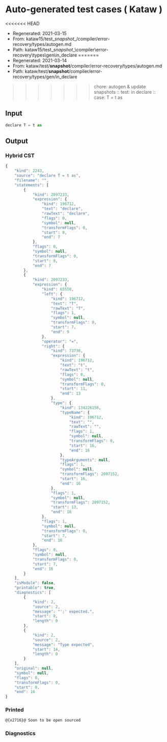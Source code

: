 # Auto-generated test cases ( Kataw )
<<<<<<< HEAD
- Regenerated: 2021-03-15
- From: kataw15/test\__snapshot__/compiler/error-recovery/types/autogen.md
- Path: kataw15/test\__snapshot__\compiler\error-recovery\types\gen\in_declare
=======
- Regenerated: 2021-03-14
- From: kataw/test/__snapshot__/compiler/error-recovery/types/autogen.md
- Path: kataw/test/__snapshot__/compiler/error-recovery/types/gen/in_declare
>>>>>>> chore: autogen & update snapshots
> :: test: in declare
> :: case: T = t as
## Input

`````js
declare T = t as
`````

## Output

### Hybrid CST

```javascript
{
    "kind": 2243,
    "source": "declare T = t as",
    "filename": "",
    "statements": [
        {
            "kind": 2097233,
            "expression": {
                "kind": 196712,
                "text": "declare",
                "rawText": "declare",
                "flags": 0,
                "symbol": null,
                "transformFlags": 0,
                "start": 0,
                "end": 7
            },
            "flags": 0,
            "symbol": null,
            "transformFlags": 0,
            "start": 0,
            "end": 7
        },
        {
            "kind": 2097233,
            "expression": {
                "kind": 65550,
                "left": {
                    "kind": 196712,
                    "text": "T",
                    "rawText": "T",
                    "flags": 1,
                    "symbol": null,
                    "transformFlags": 0,
                    "start": 7,
                    "end": 9
                },
                "operator": "=",
                "right": {
                    "kind": 73738,
                    "expression": {
                        "kind": 196712,
                        "text": "t",
                        "rawText": "t",
                        "flags": 0,
                        "symbol": null,
                        "transformFlags": 0,
                        "start": 11,
                        "end": 13
                    },
                    "type": {
                        "kind": 134226156,
                        "typeName": {
                            "kind": 196712,
                            "text": "",
                            "rawText": "",
                            "flags": 1,
                            "symbol": null,
                            "transformFlags": 0,
                            "start": 16,
                            "end": 16
                        },
                        "typeArguments": null,
                        "flags": 1,
                        "symbol": null,
                        "transformFlags": 2097152,
                        "start": 16,
                        "end": 16
                    },
                    "flags": 1,
                    "symbol": null,
                    "transformFlags": 2097152,
                    "start": 13,
                    "end": 16
                },
                "flags": 1,
                "symbol": null,
                "transformFlags": 0,
                "start": 7,
                "end": 16
            },
            "flags": 0,
            "symbol": null,
            "transformFlags": 0,
            "start": 7,
            "end": 16
        }
    ],
    "isModule": false,
    "printable": true,
    "diagnostics": [
        {
            "kind": 2,
            "source": 2,
            "message": "';' expected.",
            "start": 8,
            "length": 0
        },
        {
            "kind": 2,
            "source": 2,
            "message": "Type expected",
            "start": 14,
            "length": 0
        }
    ],
    "original": null,
    "symbol": null,
    "flags": 0,
    "transformFlags": 0,
    "start": 0,
    "end": 16
}
```

### Printed

```javascript
@{x2716}@ Soon to be open sourced
```

### Diagnostics

```javascript

```

